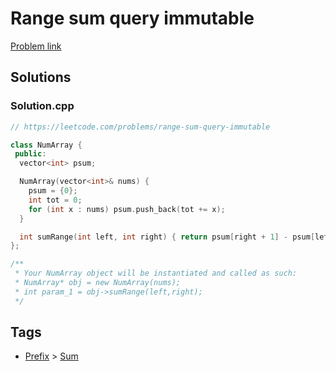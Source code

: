 # Range sum query immutable

[Problem link](https://leetcode.com/problems/range-sum-query-immutable)

## Solutions


### Solution.cpp
```cpp
// https://leetcode.com/problems/range-sum-query-immutable

class NumArray {
 public:
  vector<int> psum;

  NumArray(vector<int>& nums) {
    psum = {0};
    int tot = 0;
    for (int x : nums) psum.push_back(tot += x);
  }

  int sumRange(int left, int right) { return psum[right + 1] - psum[left]; }
};

/**
 * Your NumArray object will be instantiated and called as such:
 * NumArray* obj = new NumArray(nums);
 * int param_1 = obj->sumRange(left,right);
 */
```
## Tags

* [Prefix](/README.md#Prefix) > [Sum](/README.md#Prefix-Sum)
